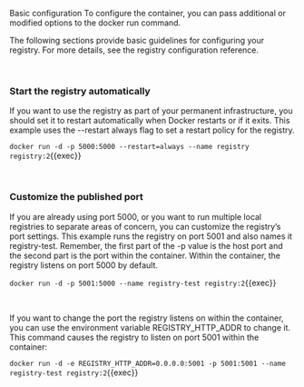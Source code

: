 Basic configuration
To configure the container, you can pass additional or modified options to the docker run command.

The following sections provide basic guidelines for configuring your registry. For more details, see the registry configuration reference.

<br>

### Start the registry automatically
If you want to use the registry as part of your permanent infrastructure, you should set it to restart automatically when Docker restarts or if it exits. This example uses the --restart always flag to set a restart policy for the registry.

`docker run -d -p 5000:5000 --restart=always --name registry registry:2`{{exec}}

<br>

### Customize the published port
If you are already using port 5000, or you want to run multiple local registries to separate areas of concern, you can customize the registry’s port settings. This example runs the registry on port 5001 and also names it registry-test. Remember, the first part of the -p value is the host port and the second part is the port within the container. Within the container, the registry listens on port 5000 by default.

`docker run -d -p 5001:5000 --name registry-test registry:2`{{exec}}

<br>

If you want to change the port the registry listens on within the container, you can use the environment variable REGISTRY_HTTP_ADDR to change it. This command causes the registry to listen on port 5001 within the container:

`docker run -d -e REGISTRY_HTTP_ADDR=0.0.0.0:5001 -p 5001:5001 --name registry-test registry:2`{{exec}}